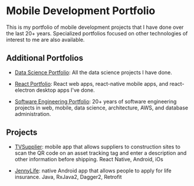 # Mobile Development Portfolio
This is my portfolio of mobile development projects that I have done over the last 20+ years.  Specialized portfolios focused on other technologies of interest to me are also available.

## Additional Portfolios

  - [Data Science Portfolio](https://github.com/garygause/portfolio-data-science): All the data science projects I have done.

  - [React Portfolio](https://github.com/garygause/portfolio-react): React web apps, react-native mobile apps, and react-electron desktop apps I've done.

  - [Software Engineering Portfolio](https://github.com/garygause/portfolio): 20+ years of software engineering projects in web, mobile, data science, architecture, AWS, and database administration.
  
## Projects

- [TVSupplier](https://github.com/garygause/portfolio-projects/tree/master/tvsupplier):  mobile app that allows suppliers to construction sites to scan the QR code on an asset tracking tag and enter a description and other information before shipping.  React Native, Android, iOs

- [JennyLife](https://github.com/garygause/portfolio-projects/tree/master/jennylife): native Android app that allows people to apply for life insurance.  Java, RxJava2, Dagger2, Retrofit



